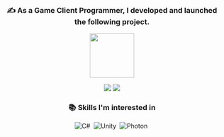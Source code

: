 <div align=center>

### ✍️ As a Game Client Programmer, I developed and launched the following project.

<img src="https://is1-ssl.mzstatic.com/image/thumb/Purple211/v4/8a/3e/dc/8a3edc30-c7cd-eba6-6aeb-2205f7bded2a/AppIcon-0-0-1x_U007emarketing-0-7-0-85-220.png/434x0w.webp" width="100">

[<img src="https://img.shields.io/badge/App_Store-Act_like_an_AI-FF0000?style=flat-square&logo=AppStore&logoColor=white"/>](https://play.google.com/store/apps/details?id=com.IngkellsGames.ActLikeAI)
[<img src="https://img.shields.io/badge/Google_Play_Store-Act_like_an_AI-4285F4?style=flat-square&logo=GooglePlay&logoColor=white"/>](https://apps.apple.com/us/app/act-like-an-ai/id6670606421)

### 📚 Skills I'm interested in
![C#](https://img.shields.io/badge/-C%23-239120?style=flat&logo=C%23&logoColor=white)&nbsp;
![Unity](https://img.shields.io/badge/-Unity-FFFFFF?style=flat&logo=unity&logoColor=grey)&nbsp;
![Photon](https://img.shields.io/badge/-Photon-004480?style=flat&logo=photon&logoColor=white)&nbsp;

</div>
